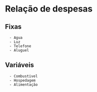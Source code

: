 # Relação de despesas

   ## Fixas
      - Agua 
      - Luz 
      - Telefone
      - Aluguel

   ## Variáveis
      - Combustivel
      - Hospedagem
      - Alimentação